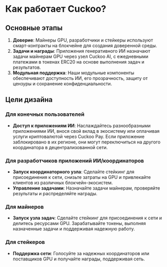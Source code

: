 # Как работает Cuckoo?

## Основные этапы

1. **Доверие**: Майнеры GPU, разработчики и стейкеры используют смарт-контракты на блокчейне для создания доверенной среды.
2. **Задачи и награды**: Приложения генеративного ИИ назначают задачи майнерам GPU через узел Cuckoo AI, с ежедневными платежами в токенах ERC20 на основе выполнения задач и результатов.
3. **Модульная поддержка**: Наши модульные компоненты обеспечивают доступность ИИ, его прозрачность, защиту от цензуры и сохранение конфиденциальности.

## Цели дизайна

### Для конечных пользователей

- **Доступ к приложениям ИИ**: Наслаждайтесь разнообразными приложениями ИИ, внося свой вклад в экосистему или оплачивая услуги криптовалютой через Cuckoo Pay. Если приложение заблокировано в их регионе, они могут переключиться на другого координатора в децентрализованной сети.

### Для разработчиков приложений ИИ/координаторов

- **Запуск координаторного узла**: Сделайте стейкинг для присоединения к сети, снизьте затраты на GPU и привлекайте клиентов из различных блокчейн-экосистем.
- **Управление задачами**: Назначайте задачи майнерам, проверяйте результаты и распределяйте награды.

### Для майнеров

- **Запуск узла задач**: Сделайте стейкинг для присоединения к сети и делитесь ресурсами GPU. Зарабатывайте токены, выполняя назначенные задачи и поддерживая надежную работу.

### Для стейкеров

- **Поддержка сети**: Голосуйте за надежных координаторов или поставщиков GPU и получайте награды, поддерживая сеть.
